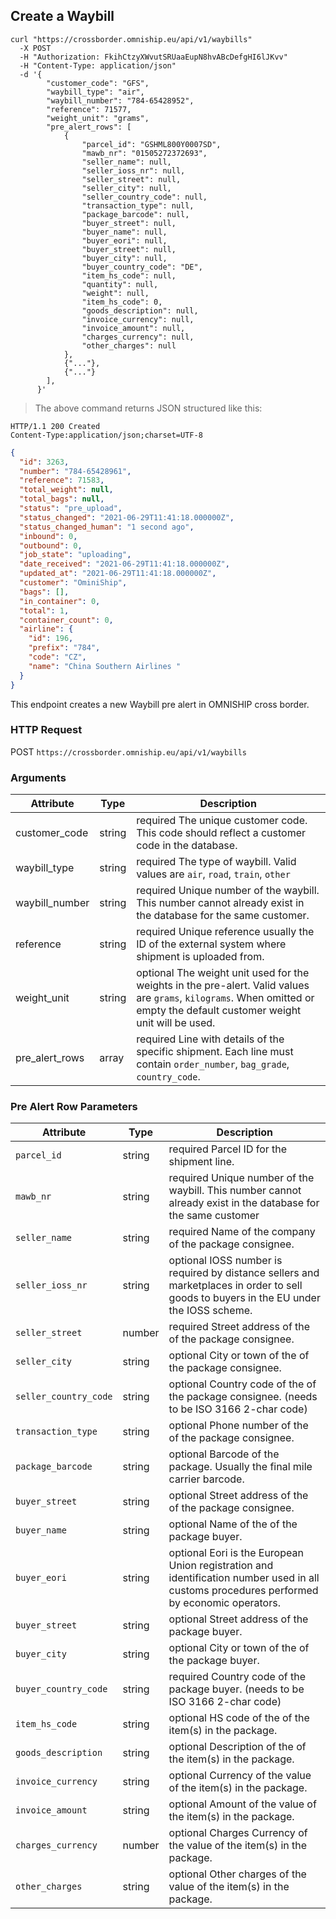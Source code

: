 ## Create a Waybill

```shell
curl "https://crossborder.omniship.eu/api/v1/waybills"
  -X POST
  -H "Authorization: FkihCtzyXWvutSRUaaEupN8hvABcDefgHI6lJKvv"
  -H "Content-Type: application/json"
  -d '{
        "customer_code": "GFS",
        "waybill_type": "air",
        "waybill_number": "784-65428952",
        "reference": 71577,
        "weight_unit": "grams",
        "pre_alert_rows": [
            {
                "parcel_id": "GSHML800Y0007SD",
                "mawb_nr": "01505272372693",
                "seller_name": null,
                "seller_ioss_nr": null,
                "seller_street": null,
                "seller_city": null,
                "seller_country_code": null,
                "transaction_type": null,
                "package_barcode": null,
                "buyer_street": null,
                "buyer_name": null,
                "buyer_eori": null,
                "buyer_street": null,
                "buyer_city": null,
                "buyer_country_code": "DE",
                "item_hs_code": null,
                "quantity": null,
                "weight": null,
                "item_hs_code": 0,
                "goods_description": null,
                "invoice_currency": null,
                "invoice_amount": null,
                "charges_currency": null,
                "other_charges": null
            },
            {"..."},
            {"..."}
        ],
      }'
```

> The above command returns JSON structured like this:

```
HTTP/1.1 200 Created
Content-Type:application/json;charset=UTF-8
```

```json
{
  "id": 3263,
  "number": "784-65428961",
  "reference": 71583,
  "total_weight": null,
  "total_bags": null,
  "status": "pre_upload",
  "status_changed": "2021-06-29T11:41:18.000000Z",
  "status_changed_human": "1 second ago",
  "inbound": 0,
  "outbound": 0,
  "job_state": "uploading",
  "date_received": "2021-06-29T11:41:18.000000Z",
  "updated_at": "2021-06-29T11:41:18.000000Z",
  "customer": "OminiShip",
  "bags": [],
  "in_container": 0,
  "total": 1,
  "container_count": 0,
  "airline": {
    "id": 196,
    "prefix": "784",
    "code": "CZ",
    "name": "China Southern Airlines "
  }
}
```

This endpoint creates a new Waybill pre alert in OMNISHIP cross border. 

### HTTP Request

<span class="http-verb post">POST</span> `https://crossborder.omniship.eu/api/v1/waybills`

### Arguments

Attribute | Type | Description
--------- | ----------- | ----------
customer_code | <span class="type">string</span> | <span class="required">required</span> The unique customer code. This code should reflect a customer code in the database.
waybill_type | <span class="type">string</span> | <span class="required">required</span> The type of waybill. Valid values are `air`, `road`, `train`, `other`
waybill_number | <span class="type">string</span> | <span class="required">required</span> Unique number of the waybill. This number cannot already exist in the database for the same customer.
reference | <span class="type">string</span> | <span class="required">required</span> Unique reference usually the ID of the external system where shipment is uploaded from.
weight_unit | <span class="type">string</span> | <span class="optional">optional</span> The weight unit used for the weights in the pre-alert. Valid values are `grams`, `kilograms`. When omitted or empty the default customer weight unit will be used.
pre_alert_rows | <span class="type">array</span> | <span class="required">required</span> Line with details of the specific shipment. Each line must contain `order_number`, `bag_grade`, `country_code`.

### Pre Alert Row Parameters

Attribute | Type | Description
--------- | ------- | ---------
`parcel_id` | <span class="type">string</span> | <span class="required">required</span> Parcel ID for the shipment line.
`mawb_nr` | <span class="type">string</span> | <span class="optional">required</span> Unique number of the waybill. This number cannot already exist in the database for the same customer
`seller_name` | <span class="type">string</span> | <span class="optional">required</span> Name of the company of the package consignee.
`seller_ioss_nr` | <span class="type">string</span> | <span class="optional">optional</span> IOSS number is required by distance sellers and marketplaces in order to sell goods to buyers in the EU under the IOSS scheme.
`seller_street` | <span class="type">number</span> | <span class="optional">required</span> Street address of the of the package consignee.
`seller_city` | <span class="type">string</span> | <span class="optional">optional</span> City or town of the of the package consignee.
`seller_country_code` | <span class="type">string</span> | <span class="optional">optional</span> Country code of the of the package consignee. (needs to be ISO 3166 2-char code)
`transaction_type` | <span class="type">string</span> | <span class="optional">optional</span> Phone number of the of the package consignee.
`package_barcode` | <span class="type">string</span> | <span class="optional">optional</span> Barcode of the package. Usually the final mile carrier barcode.
`buyer_street` | <span class="type">string</span> | <span class="optional">optional</span> Street address of the of the package consignee.
`buyer_name` | <span class="type">string</span> | <span class="optional">optional</span> Name of the of the package buyer.
`buyer_eori` | <span class="type">string</span> | <span class="optional">optional</span> Eori is the European Union registration and identification number used in all customs procedures performed by economic operators.
`buyer_street` | <span class="type">string</span> | <span class="optional">optional</span> Street address of the package buyer.
`buyer_city` | <span class="type">string</span> | <span class="optional">optional</span> City or town of the of the package buyer.
`buyer_country_code` | <span class="type">string</span> | <span class="required">required</span> Country code of the package buyer. (needs to be ISO 3166 2-char code)
`item_hs_code` | <span class="type">string</span> | <span class="optional">optional</span> HS code of the of the item(s) in the package.
`goods_description` | <span class="type">string</span> | <span class="optional">optional</span> Description of the of the item(s) in the package.
`invoice_currency` | <span class="type">string</span> | <span class="optional">optional</span> Currency of the value of the item(s) in the package.
`invoice_amount` | <span class="type">string</span> | <span class="optional">optional</span> Amount of the value of the item(s) in the package.
`charges_currency` | <span class="type">number</span> | <span class="optional">optional</span> Charges Currency of the value of the item(s) in the package.
`other_charges` | <span class="type">string</span> | <span class="optional">optional</span> Other charges of the value of the item(s) in the package.
